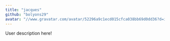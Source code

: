 ```yaml
---
title: "jacques"
github: "bolyons29"
avatar: "//www.gravatar.com/avatar/52296a9c1ecd015cfca038bb69d0dd36?d=identicon"
---
```


User description here!
